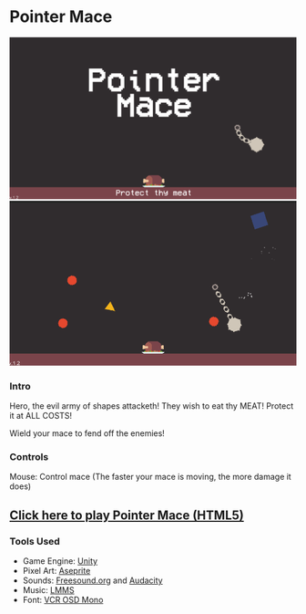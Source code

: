 # Pointer Mace
![Title Image](/imgs/pointermace1.png)
![Gameplay Image](/imgs/pointermace2.png)

### Intro
Hero, the evil army of shapes attacketh! They wish to eat thy MEAT! Protect it at ALL COSTS!

Wield your mace to fend off the enemies!

### Controls
Mouse: Control mace (The faster your mace is moving, the more damage it does)

## [Click here to play Pointer Mace (HTML5)](https://fishwash.github.io/pointer-mace/)

### Tools Used
- Game Engine: [Unity](https://unity.com/)
- Pixel Art: [Aseprite](https://www.aseprite.org/)
- Sounds: [Freesound.org](https://freesound.org/) and [Audacity](https://www.audacityteam.org/)
- Music: [LMMS](https://lmms.io/)
- Font: [VCR OSD Mono](https://www.dafont.com/vcr-osd-mono.font)
